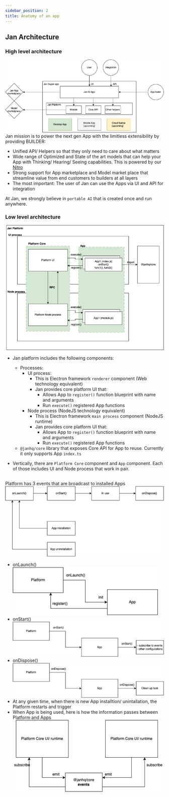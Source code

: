 ```yaml
---
sidebar_position: 2
title: Anatomy of an app
---
```


## Jan Architecture
### High level architecture
![High level architecture](img/architecture-0.drawio.png)
Jan mission is to power the next gen App with the limitless extensibility by providing BUILDER:
- Unified API/ Helpers so that they only need to care about what matters
- Wide range of Optimized and State of the art models that can help your App with Thinking/ Hearing/ Seeing capabilities. This is powered by our [Nitro](https://github.com/janhq/nitro)
- Strong support for App marketplace and Model market place that streamline value from end customers to builders at all layers
- The most important: The user of Jan can use the Apps via UI and API for integration

At Jan, we strongly believe in `portable AI` that is created once and run anywhere.

### Low level architecture
![Low level architecture](img/architecture-1.drawio.png)
- Jan platform includes the following components:

  - Processes:
    - UI process:
      - This is Electron framework `renderer` component (Web technology equivalent)
      - Jan provides core platform UI that:
        - Allows App to `register()` function blueprint with name and arguments
        - Run `execute()` registered App functions
    - Node process (NodeJS technology equivalent)
      - This is Electron framework `main process` component (NodeJS runtime)
      - Jan provides core platform UI that:
        - Allows App to `register()` function blueprint with name and arguments
        - Run `execute()` registered App functions
  - `@janhq/core` library that exposes Core API for App to reuse. Currently it only supports App `index.ts`

- Vertically, there are `Platform Core` component and `App` component. Each of those includes UI and Node process that work in pair.

##

Platform has 3 events that are broadcast to installed Apps
![Platform events](img/app-anatomy-4.drawio.jpg)

- onLaunch()
  ![Platform onLaunch()](img/app-anatomy-1.drawio.jpg)
- onStart()
  ![Platform onStart()](img/app-anatomy-2.drawio.jpg)
- onDispose()
  ![Platform onDispose()](img/app-anatomy-3.drawio.jpg)
- At any given time, when there is new App installtion/ unintallation, the Platform restarts and trigger
- When App is being used, here is how the information passes between Platform and Apps
  ![Communication](img/app-anatomy-5.drawio.png)
